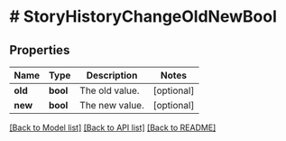 # # StoryHistoryChangeOldNewBool

## Properties

Name | Type | Description | Notes
------------ | ------------- | ------------- | -------------
**old** | **bool** | The old value. | [optional]
**new** | **bool** | The new value. | [optional]

[[Back to Model list]](../../README.md#models) [[Back to API list]](../../README.md#endpoints) [[Back to README]](../../README.md)
